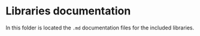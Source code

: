 # Libraries documentation

In this folder is located the `.md` documentation files for the included libraries.